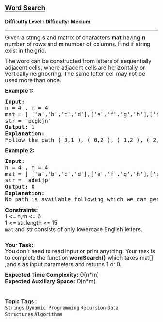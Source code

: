 <h2><a href="https://www.geeksforgeeks.org/problems/word-search-1664453028/1?page=1&difficulty=Medium&status=unsolved,attempted&sortBy=accuracy">Word Search</a></h2><h3>Difficulty Level : Difficulty: Medium</h3><hr><div class="problems_problem_content__Xm_eO"><p><span style="font-size:18px">Given a string <strong>s</strong> and matrix of characters <strong>mat</strong> having <strong>n</strong> number&nbsp;of rows and <strong>m</strong> number&nbsp;of columns. Find if string exist in the grid.</span></p>

<p><span style="font-size:18px">The word can be constructed from letters of sequentially adjacent cells, where adjacent cells are horizontally or vertically neighboring. The same letter cell may not be used more than once.</span></p>

<p><strong><span style="font-size:18px">Example 1:</span></strong></p>

<pre><strong><span style="font-size:18px">Input:</span>
</strong><span style="font-size:18px">n = 4 , m = 4</span>
<span style="font-size:18px">mat = [ ['a','b','c','d'],['e','f','g','h'],['i','j','k','l'],['m','n','o','p'] ]</span>
<span style="font-size:18px">str = "bcgkjn"</span>
<span style="font-size:18px"><strong>Output:</strong> </span><span style="font-size:18px">1</span>
<strong><span style="font-size:18px">Explanation:</span></strong>&nbsp;
<span style="font-size:18px">Follow the path ( 0,1 ),&nbsp;( 0,2&nbsp;),&nbsp;( 1,2&nbsp;),&nbsp;( 2,2&nbsp;),&nbsp;( 2,1 ),&nbsp;( 3,1 ).</span>
</pre>

<p><strong><span style="font-size:18px">Example 2:</span></strong></p>

<pre><strong><span style="font-size:18px">Input:</span></strong>
<span style="font-size:18px">n = 4 , m = 4</span>
<span style="font-size:18px">mat = [ ['a','b','c','d'],['e','f','g','h'],['i','j','k','l'],['m','n','o','p'] ]</span>
<span style="font-size:18px">str = "adeijp"</span>
<span style="font-size:18px"><strong>Output:</strong> </span><span style="font-size:18px">0</span>
<strong><span style="font-size:18px">Explanation:
</span></strong><span style="font-size:18px">No path is available following which we can generate required string.</span>&nbsp;
</pre>

<div><span style="font-size:18px"><strong>Constraints:</strong></span></div>

<div><span style="font-size:18px">1 &lt;= n,m &lt;= 6</span></div>

<div><span style="font-size:18px">1 &lt;= str.length&nbsp;&lt;= 15</span></div>

<div><span style="font-size:18px"><code>mat</code>&nbsp;and str&nbsp;consists of only lowercase</span><span style="font-size:18px">&nbsp;English letters.</span></div>

<div>&nbsp;</div>

<p><span style="font-size:18px"><strong>Your Task:</strong><br>
You don't need to read input or print anything. Your task is to complete the function <strong>wordSearch()</strong> which takes mat[] ,and s&nbsp;as input parameters and returns 1 or 0.</span></p>

<p><span style="font-size:18px"><strong>Expected Time Complexity:</strong>&nbsp;O(n*m)<br>
<strong>Expected Auxiliary Space:</strong>&nbsp;O(n*m)</span></p>
</div><br><p><span style=font-size:18px><strong>Topic Tags : </strong><br><code>Strings</code>&nbsp;<code>Dynamic Programming</code>&nbsp;<code>Recursion</code>&nbsp;<code>Data Structures</code>&nbsp;<code>Algorithms</code>&nbsp;